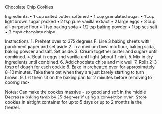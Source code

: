 Chocolate Chip Cookies

Ingredients:
	• 1 cup salted butter softened
	• 1 cup granulated sugar
	• 1 cup light brown sugar packed
	• 2 tsp pure vanilla extract
	• 2 large eggs
	• 3 cup all-purpose flour
	• 1 tsp baking soda
	• 1/2 tsp baking powder
	• 1 tsp sea salt
	• 2 cups chocolate chips

Instructions:
	1. Preheat oven to 375 degrees F. Line 3 baking sheets with parchment paper and set aside
	2. In a medium bowl mix flour, baking soda, baking powder and salt. Set aside.
	3. Cream together butter and sugars until combined.
	4. Beat in eggs and vanilla until light (about 1 min).
	5. Mix in dry ingredients until combined.
	6. Add chocolate chips and mix well.
	7. Rolls 2-3 tbsp of dough for each cookie
	8. Bake in preheated oven for approximately 8-10 minutes. Take them out when they are just barely starting to turn brown.
	9. Let them sit on the baking pan for 2 minutes before removing to cooling rack. 

Notes:
Can make the cookies massive - so good and soft in the middle
Decrease baking temp by 25 degrees if using a convection oven.
Store cookies in airtight container for up to 5 days or up to  2 months in the freezer. 

